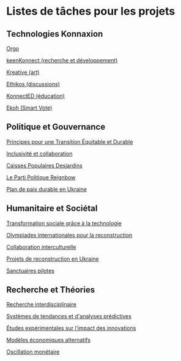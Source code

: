 # Listes de tâches pour les projets

## Technologies Konnaxion

[Orgo](Listes%20de%20ta%CC%82ches%20pour%20les%20projets%2016509637d3f780028f8afeedfa73f469/Orgo%2016509637d3f78188808ed9b46bfd0714.md)

[keenKonnect (recherche et développement)](Listes%20de%20ta%CC%82ches%20pour%20les%20projets%2016509637d3f780028f8afeedfa73f469/keenKonnect%20(recherche%20et%20de%CC%81veloppement)%2016509637d3f781b6b607c822bb30babf.md)

[Kreative (art)](Listes%20de%20ta%CC%82ches%20pour%20les%20projets%2016509637d3f780028f8afeedfa73f469/Kreative%20(art)%2016509637d3f78150a9e1ecfe358054c3.md)

[Ethikos (discussions)](Listes%20de%20ta%CC%82ches%20pour%20les%20projets%2016509637d3f780028f8afeedfa73f469/Ethikos%20(discussions)%2016509637d3f781c4bd21e42b62bd84de.md)

[KonnectED (éducation)](Listes%20de%20ta%CC%82ches%20pour%20les%20projets%2016509637d3f780028f8afeedfa73f469/KonnectED%20(e%CC%81ducation)%2016509637d3f781a4b408e07ffffd6f4d.md)

[Ekoh (Smart Vote)](Listes%20de%20ta%CC%82ches%20pour%20les%20projets%2016509637d3f780028f8afeedfa73f469/Ekoh%20(Smart%20Vote)%2016509637d3f781ebba01dab4f6ede8f3.md)

## Politique et Gouvernance

[Principes pour une Transition Équitable et Durable](Listes%20de%20ta%CC%82ches%20pour%20les%20projets%2016509637d3f780028f8afeedfa73f469/Principes%20pour%20une%20Transition%20E%CC%81quitable%20et%20Durabl%2016509637d3f7810fb859cd4cde5d0e8f.md)

[Inclusivité et collaboration](Listes%20de%20ta%CC%82ches%20pour%20les%20projets%2016509637d3f780028f8afeedfa73f469/Inclusivite%CC%81%20et%20collaboration%2016509637d3f78181a95ade6160b126a2.md)

[Caisses Populaires Desjardins](Listes%20de%20ta%CC%82ches%20pour%20les%20projets%2016509637d3f780028f8afeedfa73f469/Caisses%20Populaires%20Desjardins%2016509637d3f7817bb1cdc2926e09019e.md)

[Le Parti Politique Reignbow](Listes%20de%20ta%CC%82ches%20pour%20les%20projets%2016509637d3f780028f8afeedfa73f469/Le%20Parti%20Politique%20Reignbow%2016509637d3f781cabb06cd26d5d6d417.md)

[Plan de paix durable en Ukraine](Listes%20de%20ta%CC%82ches%20pour%20les%20projets%2016509637d3f780028f8afeedfa73f469/Plan%20de%20paix%20durable%20en%20Ukraine%2016509637d3f7810cbd67f42af3386100.md)

## Humanitaire et Sociétal

[Transformation sociale grâce à la technologie](Listes%20de%20ta%CC%82ches%20pour%20les%20projets%2016509637d3f780028f8afeedfa73f469/Transformation%20sociale%20gra%CC%82ce%20a%CC%80%20la%20technologie%2016509637d3f781afbedacbb291be09d1.md)

[Olympiades internationales pour la reconstruction](Listes%20de%20ta%CC%82ches%20pour%20les%20projets%2016509637d3f780028f8afeedfa73f469/Olympiades%20internationales%20pour%20la%20reconstruction%2016509637d3f781679b76e1f1c3d84f37.md)

[Collaboration interculturelle](Listes%20de%20ta%CC%82ches%20pour%20les%20projets%2016509637d3f780028f8afeedfa73f469/Collaboration%20interculturelle%2016509637d3f78157a904c99f68e8defd.md)

[Projets de reconstruction en Ukraine](Listes%20de%20ta%CC%82ches%20pour%20les%20projets%2016509637d3f780028f8afeedfa73f469/Projets%20de%20reconstruction%20en%20Ukraine%2016509637d3f781d28210db6fe8ab7b0e.md)

[Sanctuaires pilotes](Listes%20de%20ta%CC%82ches%20pour%20les%20projets%2016509637d3f780028f8afeedfa73f469/Sanctuaires%20pilotes%2016509637d3f781839e34e4223ba47889.md)

## Recherche et Théories

[Recherche interdisciplinaire](Listes%20de%20ta%CC%82ches%20pour%20les%20projets%2016509637d3f780028f8afeedfa73f469/Recherche%20interdisciplinaire%2016509637d3f781faa2acf0addd7c9ee5.md)

[Systèmes de tendances et d'analyses prédictives](Listes%20de%20ta%CC%82ches%20pour%20les%20projets%2016509637d3f780028f8afeedfa73f469/Syste%CC%80mes%20de%20tendances%20et%20d'analyses%20pre%CC%81dictives%2016509637d3f781dca781d44b4dbfb613.md)

[Études expérimentales sur l’impact des innovations](Listes%20de%20ta%CC%82ches%20pour%20les%20projets%2016509637d3f780028f8afeedfa73f469/E%CC%81tudes%20expe%CC%81rimentales%20sur%20l%E2%80%99impact%20des%20innovatio%2016509637d3f781f38fe7e2a3b2bc91bb.md)

[Modèles économiques alternatifs](Listes%20de%20ta%CC%82ches%20pour%20les%20projets%2016509637d3f780028f8afeedfa73f469/Mode%CC%80les%20e%CC%81conomiques%20alternatifs%2016509637d3f781388ac4f0a792eddb61.md)

[Oscillation monétaire](Listes%20de%20ta%CC%82ches%20pour%20les%20projets%2016509637d3f780028f8afeedfa73f469/Oscillation%20mone%CC%81taire%2016509637d3f78180abf7d40953a211d6.md)